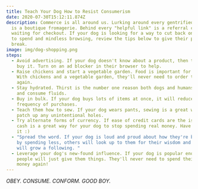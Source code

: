 ```yaml
---
title: Teach Your Dog How to Resist Consumerism
date: 2020-07-30T15:12:11.874Z
description: Commerce is all around us. Lurking around every gentrified corner
  is a boutique fromagerie. Behind every "helpful link" is a referral code
  waiting for checkout. If your dog is looking for a way to cut back on the urge
  to spend and mindless browsing, review the tips below to give their purse a
  break.
image: img/dog-shopping.png
steps:
  - Avoid advertising. If your dog doesn't know about a product, then they can't
    buy it. Turn on an ad blocker in their browser to help.
  - Raise chickens and start a vegetable garden. Food is important for your dog.
    With chickens and a vegetable garden, they'll never need to order takeout
    again.
  - Stay hydrated. Thirst is the number one reason both dogs and humans purchase
    and consume fluids.
  - Buy in bulk. If your dog buys lots of items at once, it will reduce their
    frequency of purchases.
  - Teach them how to sew. If your dog wears pants, sewing is a great way to
    patch up any unintentional holes.
  - Try alternate forms of currency. If ease of credit cards are the issue, DIY
    cash is a great way for your dog to stop spending real money. Have fun with
    it :)
  - "Spread the word. If your dog is loud and proud about how they're better off
    by spending less, others will look up to them for their wisdom and your dog
    will grow a following. "
  - Leverage your dog's new-found influence. If your dog is popular enough,
    people will just give them things. They'll never need to spend their own
    money again!
---
```

*OBEY. CONSUME. CONFORM. GOOD BOY.*